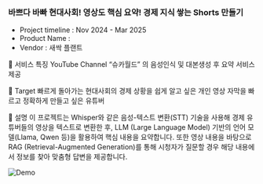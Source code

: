 ### 바쁘다 바빠 현대사회! 영상도 핵심 요약! 경제 지식 쌓는 Shorts 만들기

- Project timeline : Nov 2024 - Mar 2025
- Product Name : 
- Vendor : 새싹 플랜트

📕 서비스 특징 
YouTube Channel “슈카월드” 의 음성인식 및 대본생성 후 요약 서비스 제공

 
📕 Target 
빠르게 돌아가는 현대사회의 경제 상황을 쉽게 알고 싶은 개인
영상 자막을 빠르고 정확하게 만들고 싶은 유튜버


📕 설명
이 프로젝트는 Whisper와 같은 음성-텍스트 변환(STT) 기술을 사용해 경제 유튜버들의 영상을 텍스트로 변환한 후, LLM (Large Language Model) 기반의 언어 모델(Llama, Qwen 등)을 활용하여 핵심 내용을 요약합니다. 또한 영상 내용을 바탕으로 RAG (Retrieval-Augmented Generation)를 통해 시청자가 질문할 경우 해당 내용에서 정보를 찾아 맞춤형 답변을 제공합니다.

![Demo](https://github.com/Han1236/plant_team_project/raw/feature/chat_memory/demo/데모영상_1.gif)

